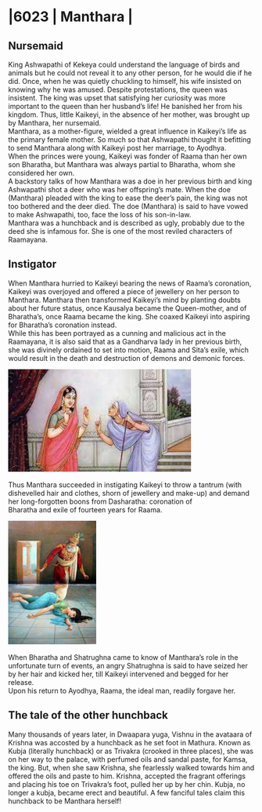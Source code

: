 
# |6023 | Manthara |      

## Nursemaid 

King Ashwapathi of Kekeya could understand the language of birds and animals but he could not 
reveal it to any other person, for he would die if he did. Once, when he was quietly chuckling to 
himself, his wife insisted on knowing why he was amused. Despite protestations, the queen was 
insistent. The king was upset that satisfying her curiosity was more important to the queen than 
her husband’s life! He banished her from his kingdom. Thus, little Kaikeyi, in the absence of her 
mother, was brought up by Manthara, her nursemaid.   
Manthara, as a mother-figure, wielded a great influence in Kaikeyi’s life as the primary female 
mother. So much so that Ashwapathi thought it befitting to send Manthara along with Kaikeyi 
post her marriage, to Ayodhya.  
When the princes were young, Kaikeyi was fonder of Raama than her own son Bharatha, but 
Manthara was always partial to Bharatha, whom she considered her own.  
A backstory talks of how Manthara was a doe in her previous birth and king Ashwapathi shot a 
deer who was her offspring’s mate. When the doe (Manthara) pleaded with the king to ease the 
deer’s pain, the king was not too bothered and the deer died. The doe (Manthara) is said to 
have vowed to make Ashwapathi, too, face the loss of his son-in-law.  
Manthara was a hunchback and is described as ugly, probably due to the deed she is infamous for. 
She is one of the most reviled characters of Raamayana.  
  
## Instigator  
  
When Manthara hurried to Kaikeyi bearing the 
news of Raama’s coronation, Kaikeyi was 
overjoyed and offered a piece of jewellery on 
her person to Manthara. Manthara then 
transformed Kaikeyi’s mind by planting doubts 
about her future status, once Kausalya became 
the Queen-mother, and of Bharatha’s, once 
Raama became the king. She coaxed Kaikeyi 
into aspiring for Bharatha’s coronation instead.  
While this has been portrayed as a cunning and malicious act in the 
Raamayana, it is also said that as a Gandharva lady in her previous 
birth, she was divinely ordained to set into motion, Raama and Sita’s 
exile, which would result in the death and destruction of demons and 
demonic forces.  

![Image from page](images/img_20.png)  

Thus Manthara succeeded in instigating Kaikeyi to throw a tantrum 
(with dishevelled hair and clothes, shorn of jewellery and make-up) and 
demand her long-forgotten boons from Dasharatha: coronation of  
Bharatha and exile of fourteen years for Raama.  

![Image from page](images/img_21.png)  
  
When Bharatha and Shatrughna came to know of Manthara’s role in the unfortunate turn of 
events, an angry Shatrughna is said to have seized her by her hair and kicked her, till Kaikeyi 
intervened and begged for her release.  
Upon his return to Ayodhya, Raama, the ideal man, readily forgave her.  
  
## The tale of the other hunchback  
  
Many thousands of years later, in Dwaapara yuga, Vishnu in the avataara of Krishna was 
accosted by a hunchback as he set foot in Mathura. Known as Kubja (literally hunchback) or as 
Trivakra (crooked in three places), she was on her way to the palace, with perfumed oils and 
sandal paste, for Kamsa, the king. But, when she saw Krishna, she fearlessly walked towards him 
and offered the oils and paste to him. Krishna, accepted the fragrant offerings and placing his 
toe on Trivakra’s foot, pulled her up by her chin. Kubja, no longer a kubja, became erect and 
beautiful. A few fanciful tales claim this hunchback to be Manthara herself! 
